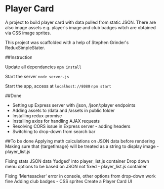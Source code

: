 # Player Card

A project to build player card with data pulled from static JSON. There are also image assets e.g. player's image and club badges witch are obtained via CSS image sprites.  

This project was scaffolded with a help of Stephen Grinder's ReduxSimpleStater. 

##Instruction

Update all dependancies
`npm install`

Start the server
`node server.js`

Start the app, access at `localhost://8080`
`npm start`


##Done
- Setting up Express server with /json, /json/:player endpoints
- Adding assets to /data and /assets in public folder
- Installing redux-promise
- Installing axios for handling AJAX requests
- Resolving CORS issue in Express server - adding headers
- Switching to drop-down from search bar

##To be done
Applying math calculations on JSON data before rendering
Making sure that {targetImage} will be treated as a string to display image - player_list.js

Fixing stats JSON data 'fudged' into player_list.js container
Drop down menu options to be based on JSON not fixed - player_list.js container

Fixing 'Mertesacker' error in console, other options from drop-down work fine
Adding club badges - CSS sprites
Create a Player Card UI